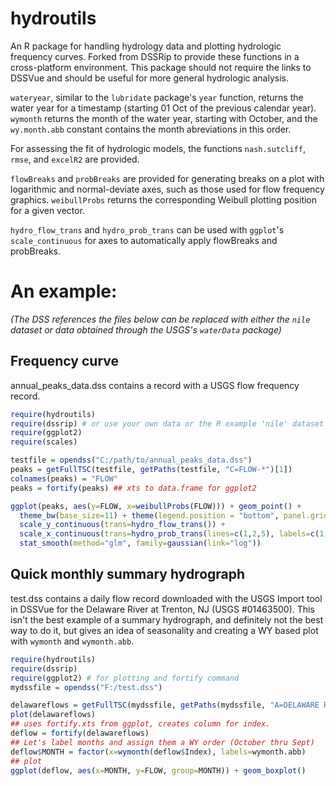 # hydroutils
An R package for handling hydrology data and plotting hydrologic frequency curves.  Forked from DSSRip to provide these functions in a cross-platform environment.  This package should not require the links to DSSVue and should be useful for more general hydrologic analysis.

```wateryear```, similar to the ```lubridate``` package's ```year``` function, returns the water year for a timestamp (starting 01 Oct of the previous calendar year). ```wymonth``` returns the month of the water year, starting with October, and the ```wy.month.abb``` constant contains the month abreviations in this order.

For assessing the fit of hydrologic models, the functions ```nash.sutcliff```, ```rmse```, and ```excelR2``` are provided.

```flowBreaks``` and ```probBreaks``` are provided for generating breaks on a plot with logarithmic and normal-deviate axes, such as those used for flow frequency graphics.  ```weibullProbs``` returns the corresponding Weibull plotting position for a given vector.

```hydro_flow_trans``` and ```hydro_prob_trans``` can be used with ```ggplot```'s ```scale_continuous``` for axes to automatically apply flowBreaks and probBreaks.

# An example:
*(The DSS references the files below can be replaced with either the ```nile``` dataset or data obtained through the USGS's ```waterData``` package)*

## Frequency curve
annual_peaks_data.dss contains a record with a USGS flow frequency record.

```r
require(hydroutils)
require(dssrip) # or use your own data or the R example 'nile' dataset
require(ggplot2)
require(scales)

testfile = opendss("C:/path/to/annual_peaks_data.dss")
peaks = getFullTSC(testfile, getPaths(testfile, "C=FLOW-*")[1])
colnames(peaks) = "FLOW"
peaks = fortify(peaks) ## xts to data.frame for ggplot2

ggplot(peaks, aes(y=FLOW, x=weibullProbs(FLOW))) + geom_point() + 
  theme_bw(base_size=11) + theme(legend.position = "bottom", panel.grid.minor=element_blank()) +
  scale_y_continuous(trans=hydro_flow_trans()) + 
  scale_x_continuous(trans=hydro_prob_trans(lines=c(1,2,5), labels=c(1,2,5), byPeriod=TRUE)) + 
  stat_smooth(method="glm", family=gaussian(link="log"))
```

## Quick monthly summary hydrograph
test.dss contains a daily flow record downloaded with the USGS Import tool in DSSVue for the Delaware River at Trenton, NJ (USGS #01463500).  This isn't the best example of a summary hydrograph, and definitely not the best way to do it, but gives an idea of seasonality and creating a WY based plot with `wymonth` and `wymonth.abb`.
```r
require(hydroutils)
require(dssrip)
require(ggplot2) # for plotting and fortify command
mydssfile = opendss("F:/test.dss")

delawareflows = getFullTSC(mydssfile, getPaths(mydssfile, "A=DELAWARE RIVER B=TRENTON NJ C=FLOW"))
plot(delawareflows)
## uses fortify.xts from ggplot, creates column for index.
deflow = fortify(delawareflows)
## Let's label months and assign them a WY order (October thru Sept)
deflow$MONTH = factor(x=wymonth(deflow$Index), labels=wymonth.abb)
## plot
ggplot(deflow, aes(x=MONTH, y=FLOW, group=MONTH)) + geom_boxplot()
